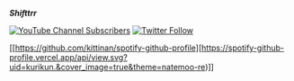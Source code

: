 ***Shifttrr***

[![YouTube Channel Subscribers](https://img.shields.io/youtube/channel/subscribers/UCZePlQi4J7SsLN1PqFyvuaw?label=Shifttrr)](https://www.youtube.com/channel/UCZePlQi4J7SsLN1PqFyvuaw)  [![Twitter Follow](https://img.shields.io/twitter/follow/Shifttrr?label=Shifttrr)](https://twitter.com/Shifttrr)

[[https://github.com/kittinan/spotify-github-profile][https://spotify-github-profile.vercel.app/api/view.svg?uid=kurikun.&cover_image=true&theme=natemoo-re)]]
